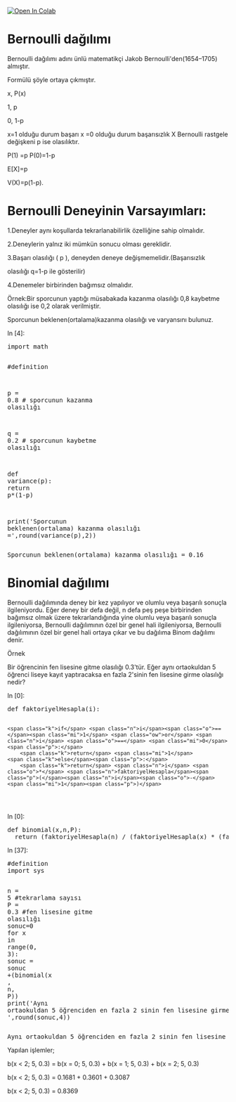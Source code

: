 <div id="notebook" class="js-html">
<div class="cell border-box-sizing text_cell rendered">
<div class="prompt input_prompt">
</div>
<div class="inner_cell">
<div class="text_cell_render border-box-sizing rendered_html">
<p><a href="https://colab.research.google.com/github/aydincagatay/Probability-for-discrete-random-variable/blob/master/BernoulliBinomialRandomVariables.ipynb" target="_parent"><img src="https://camo.githubusercontent.com/52feade06f2fecbf006889a904d221e6a730c194/68747470733a2f2f636f6c61622e72657365617263682e676f6f676c652e636f6d2f6173736574732f636f6c61622d62616467652e737667" alt="Open In Colab" data-canonical-src="https://colab.research.google.com/assets/colab-badge.svg"></a></p>

</div>
</div>
</div>
<div class="cell border-box-sizing text_cell rendered">
<div class="prompt input_prompt">
</div>
<div class="inner_cell">
<div class="text_cell_render border-box-sizing rendered_html">
<h1>
<strong>Bernoulli dağılımı</strong><a class="anchor-link" href="#Bernoulli-da%C4%9F%C4%B1l%C4%B1m%C4%B1"></a>
</h1>
<p>Bernoulli dağılımı adını ünlü matematikçi Jakob Bernoulli'den(1654–1705) almıştır.</p>
<p>Formülü şöyle ortaya çıkmıştır.</p>
<p>x, P(x)</p>
<p>1, p</p>
<p>0, 1-p</p>
<p>x=1 olduğu durum başarı
x =0 olduğu durum başarısızlık
X Bernoulli rastgele değişkeni 
p ise olasılıktır.</p>
<p>P(1) =p P(0)=1-p</p>
<p>E[X]=p</p>
<p>V(X)=p(1-p).</p>
<h1>Bernoulli Deneyinin Varsayımları:<a class="anchor-link" href="#Bernoulli-Deneyinin-Varsay%C4%B1mlar%C4%B1:"></a>
</h1>
<p>1.Deneyler aynı koşullarda tekrarlanabilirlik özelliğine sahip olmalıdır.</p>
<p>2.Deneylerin yalnız iki mümkün sonucu olması gereklidir.</p>
<p>3.Başarı olasılığı ( p ), deneyden deneye değişmemelidir.(Başarısızlık</p>
<p>olasılığı q=1-p ile gösterilir)</p>
<p>4.Denemeler birbirinden bağımsız olmalıdır.</p>

</div>
</div>
</div>
<div class="cell border-box-sizing text_cell rendered">
<div class="prompt input_prompt">
</div>
<div class="inner_cell">
<div class="text_cell_render border-box-sizing rendered_html">
<p>Örnek:Bir sporcunun yaptığı müsabakada kazanma olasılığı 0,8 kaybetme olasılığı ise 0,2 olarak verilmiştir.</p>
<p>Sporcunun beklenen(ortalama)kazanma olasılığı ve varyansını bulunuz.</p>

</div>
</div>
</div>
<div class="cell border-box-sizing code_cell rendered">
<div class="input">
<div class="prompt input_prompt">In&nbsp;[4]:</div>
<div class="inner_cell">
    <div class="input_area">
<div class=" highlight hl-ipython3"><pre><span></span><span class="kn">import</span> <span class="nn">math</span>

<span class="c1">#definition</span>

<span class="n">p</span> <span class="o">=</span> <span class="mf">0.8</span> <span class="c1"># sporcunun kazanma olasılığı </span>

<span class="n">q</span> <span class="o">=</span> <span class="mf">0.2</span> <span class="c1"># sporcunun kaybetme olasılığı</span>

<span class="k">def</span> <span class="nf">variance</span><span class="p">(</span><span class="n">p</span><span class="p">):</span>
  <span class="k">return</span> <span class="n">p</span><span class="o">*</span><span class="p">(</span><span class="mi">1</span><span class="o">-</span><span class="n">p</span><span class="p">)</span>

<span class="nb">print</span><span class="p">(</span><span class="s1">'Sporcunun beklenen(ortalama) kazanma olasılığı ='</span><span class="p">,</span><span class="nb">round</span><span class="p">(</span><span class="n">variance</span><span class="p">(</span><span class="n">p</span><span class="p">),</span><span class="mi">2</span><span class="p">))</span>
</pre></div>

</div>
</div>
</div>

<div class="output_wrapper">
<div class="output">


<div class="output_area">
<div class="prompt"></div>
<div class="output_subarea output_stream output_stdout output_text">
<pre>Sporcunun beklenen(ortalama) kazanma olasılığı = 0.16
</pre>
</div>
</div>

</div>
</div>

</div>
<div class="cell border-box-sizing text_cell rendered">
<div class="prompt input_prompt">
</div>
<div class="inner_cell">
<div class="text_cell_render border-box-sizing rendered_html">
<h1>
<strong>Binomial dağılımı</strong><a class="anchor-link" href="#Binomial-da%C4%9F%C4%B1l%C4%B1m%C4%B1"></a>
</h1>
<p>Bernoulli dağılımında deney bir kez yapılıyor ve olumlu veya başarılı sonuçla ilgileniyordu. Eğer deney bir defa değil, n defa peş peşe birbirinden bağımsız olmak üzere tekrarlandığında yine olumlu veya başarılı sonuçla ilgileniyorsa, Bernoulli dağılımının özel bir genel hali ilgileniyorsa, Bernoulli dağılımının özel bir genel hali ortaya çıkar ve bu dağılıma Binom dağılımı denir.</p>

</div>
</div>
</div>
<div class="cell border-box-sizing text_cell rendered">
<div class="prompt input_prompt">
</div>
<div class="inner_cell">
<div class="text_cell_render border-box-sizing rendered_html">
<p>Örnek</p>
<p>Bir öğrencinin fen lisesine gitme olasılığı 0.3'tür. Eğer aynı ortaokuldan 5 öğrenci liseye kayıt yaptıracaksa en fazla 2'sinin fen lisesine girme olasılığı nedir?</p>

</div>
</div>
</div>
<div class="cell border-box-sizing code_cell rendered">
<div class="input">
<div class="prompt input_prompt">In&nbsp;[0]:</div>
<div class="inner_cell">
    <div class="input_area">
<div class=" highlight hl-ipython3"><pre><span></span><span class="k">def</span> <span class="nf">faktoriyelHesapla</span><span class="p">(</span><span class="n">i</span><span class="p">):</span>
    
    <span class="k">if</span> <span class="n">i</span><span class="o">==</span><span class="mi">1</span> <span class="ow">or</span> <span class="n">i</span> <span class="o">==</span> <span class="mi">0</span><span class="p">:</span>       
        <span class="k">return</span> <span class="mi">1</span>
    <span class="k">else</span><span class="p">:</span> 
        <span class="k">return</span> <span class="n">i</span> <span class="o">*</span> <span class="n">faktoriyelHesapla</span><span class="p">(</span><span class="n">i</span><span class="o">-</span><span class="mi">1</span><span class="p">)</span>
</pre></div>

</div>
</div>
</div>

</div>
<div class="cell border-box-sizing code_cell rendered">
<div class="input">
<div class="prompt input_prompt">In&nbsp;[0]:</div>
<div class="inner_cell">
    <div class="input_area">
<div class=" highlight hl-ipython3"><pre><span></span><span class="k">def</span> <span class="nf">binomial</span><span class="p">(</span><span class="n">x</span><span class="p">,</span><span class="n">n</span><span class="p">,</span><span class="n">P</span><span class="p">):</span>
  <span class="k">return</span> <span class="p">(</span><span class="n">faktoriyelHesapla</span><span class="p">(</span><span class="n">n</span><span class="p">)</span> <span class="o">/</span> <span class="p">(</span><span class="n">faktoriyelHesapla</span><span class="p">(</span><span class="n">x</span><span class="p">)</span> <span class="o">*</span> <span class="p">(</span><span class="n">faktoriyelHesapla</span><span class="p">(</span><span class="n">n</span><span class="o">-</span><span class="n">x</span><span class="p">))))</span> <span class="o">*</span> <span class="nb">pow</span><span class="p">(</span><span class="n">P</span> <span class="p">,</span> <span class="n">x</span><span class="p">)</span> <span class="o">*</span> <span class="nb">pow</span><span class="p">((</span><span class="mi">1</span><span class="o">-</span><span class="n">P</span><span class="p">)</span> <span class="p">,</span> <span class="n">n</span><span class="o">-</span><span class="n">x</span><span class="p">)</span>
</pre></div>

</div>
</div>
</div>

</div>
<div class="cell border-box-sizing code_cell rendered">
<div class="input">
<div class="prompt input_prompt">In&nbsp;[37]:</div>
<div class="inner_cell">
    <div class="input_area">
<div class=" highlight hl-ipython3"><pre><span></span><span class="c1">#definition</span>
<span class="kn">import</span> <span class="nn">sys</span>
 
<span class="n">n</span> <span class="o">=</span> <span class="mi">5</span> <span class="c1">#tekrarlama sayısı</span>
<span class="n">P</span> <span class="o">=</span> <span class="mf">0.3</span> <span class="c1">#fen lisesine gitme olasılığı</span>
<span class="n">sonuc</span><span class="o">=</span><span class="mi">0</span>
<span class="k">for</span> <span class="n">x</span> <span class="ow">in</span> <span class="nb">range</span><span class="p">(</span><span class="mi">0</span><span class="p">,</span> <span class="mi">3</span><span class="p">):</span>
      <span class="n">sonuc</span> <span class="o">=</span> <span class="n">sonuc</span> <span class="o">+</span><span class="p">(</span><span class="n">binomial</span><span class="p">(</span><span class="n">x</span> <span class="p">,</span> <span class="n">n</span><span class="p">,</span> <span class="n">P</span><span class="p">))</span>
<span class="nb">print</span><span class="p">(</span><span class="s1">'Aynı ortaokuldan 5 öğrenciden en fazla 2 sinin fen lisesine girme olasılığı = '</span><span class="p">,</span><span class="nb">round</span><span class="p">(</span><span class="n">sonuc</span><span class="p">,</span><span class="mi">4</span><span class="p">))</span>
</pre></div>

</div>
</div>
</div>

<div class="output_wrapper">
<div class="output">


<div class="output_area">
<div class="prompt"></div>
<div class="output_subarea output_stream output_stdout output_text">
<pre>Aynı ortaokuldan 5 öğrenciden en fazla 2 sinin fen lisesine girme olasılığı =  0.8369
</pre>
</div>
</div>

</div>
</div>

</div>
<div class="cell border-box-sizing text_cell rendered">
<div class="prompt input_prompt">
</div>
<div class="inner_cell">
<div class="text_cell_render border-box-sizing rendered_html">
<p>Yapılan işlemler;</p>
<p>b(x &lt; 2; 5, 0.3) = b(x = 0; 5, 0.3) + b(x = 1; 5, 0.3) + b(x = 2; 5, 0.3)</p>
<p>b(x &lt; 2; 5, 0.3) = 0.1681 + 0.3601 + 0.3087</p>
<p>b(x &lt; 2; 5, 0.3) = 0.8369</p>

</div>
</div>
</div>
 

</div>